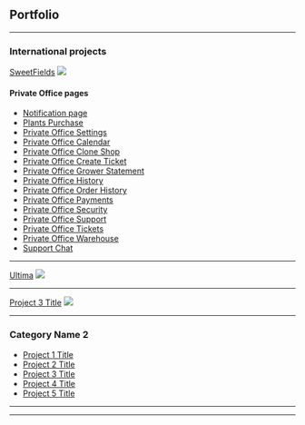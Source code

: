 ## Portfolio

---

### International projects

[SweetFields](https://bndnt.github.io/sweetfields1/)
<img src="images/sf.png?raw=true"/>
#### Private Office pages

- [Notification page](https://bndnt.github.io/sweetfields1/notification-page.html)
- [Plants Purchase](https://bndnt.github.io/sweetfields1/plants-purchase.html)
- [Private Office Settings](https://bndnt.github.io/sweetfields1/private-office-settings.html)
- [Private Office Calendar](https://bndnt.github.io/sweetfields1/private-office-calendar.html)
- [Private Office Clone Shop](https://bndnt.github.io/sweetfields1/private-office-clone-shop.html)
- [Private Office Create Ticket](https://bndnt.github.io/sweetfields1/private-office-create-ticket.html)
- [Private Office Grower Statement](https://bndnt.github.io/sweetfields1/private-office-grower-statement.html)
- [Private Office History](https://bndnt.github.io/sweetfields1/private-office-history.html)
- [Private Office Order History](https://bndnt.github.io/sweetfields1/private-office-order-history.html)
- [Private Office Payments](https://bndnt.github.io/sweetfields1/private-office-payments.html)
- [Private Office Security](https://bndnt.github.io/sweetfields1/private-office-security.html)
- [Private Office Support](https://bndnt.github.io/sweetfields1/private-office-support.html)
- [Private Office Tickets](https://bndnt.github.io/sweetfields1/private-office-tickets.html)
- [Private Office Warehouse](https://bndnt.github.io/sweetfields1/private-office-warehouse.html)
- [Support Chat](https://bndnt.github.io/sweetfields1/support-chat.html)

---
[Ultima](https://bndnt.github.io/ultima01/)
<img src="ultima.jpg?raw=true"/>

---
[Project 3 Title](http://example.com/)
<img src="images/dummy_thumbnail.jpg?raw=true"/>

---

### Category Name 2

- [Project 1 Title](http://example.com/)
- [Project 2 Title](http://example.com/)
- [Project 3 Title](http://example.com/)
- [Project 4 Title](http://example.com/)
- [Project 5 Title](http://example.com/)

---




---
<!-- Remove above link if you don't want to attibute -->
